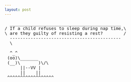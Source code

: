 ```yaml
---
layout: post
---
```

<pre>
  ___________________________________________
/ If a child refuses to sleep during nap time,\
\ are they guilty of resisting a rest?        /
  -------------------------------------------
  \
 
  ^_^ 
 (oo)\_______  
 (__)\       )\/\  
      ||--VV |  
      ||    || 
 ^^^^^^^^^^^^^^^^^^     
</pre>

